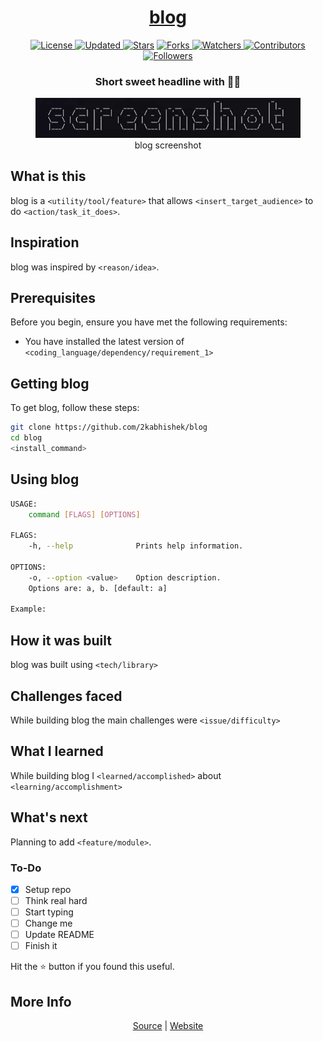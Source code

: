 <div align = "center">

<h1><a href="https://2kabhishek.github.io/blog">blog</a></h1>

<a href="https://github.com/2KAbhishek/blog/blob/main/LICENSE">
<img alt="License" src="https://img.shields.io/github/license/2kabhishek/blog?style=plastic&color=white&label=License"> </a>

<a href="https://github.com/2KAbhishek/blog/pulse">
<img alt="Updated" src="https://img.shields.io/github/last-commit/2kabhishek/blog?style=plastic&color=e30724&label=Updated"> </a>

<a href="https://github.com/2KAbhishek/blog/stargazers">
<img alt="Stars" src="https://img.shields.io/github/stars/2kabhishek/blog?style=plastic&color=00d451&label=Stars"></a>

<a href="https://github.com/2KAbhishek/blog/network/members">
<img alt="Forks" src="https://img.shields.io/github/forks/2kabhishek/blog?style=plastic&color=1688f0&label=Forks"> </a>

<a href="https://github.com/2KAbhishek/blog/watchers">
<img alt="Watchers" src="https://img.shields.io/github/watchers/2kabhishek/blog?style=plastic&color=ff5500&label=Watchers"> </a>

<a href="https://github.com/2KAbhishek/blog/graphs/contributors">
<img alt="Contributors" src="https://img.shields.io/github/contributors/2kabhishek/blog?style=plastic&color=f0f&label=Contributors"> </a>

<a href="https://github.com/2KAbhishek?tab=followers">
<img alt="Followers" src="https://img.shields.io/github/followers/2kabhishek?color=222&style=plastic&label=Followers"> </a>

<h3>Short sweet headline with 🎇🎉</h3>

<figure>
  <img src= "images/screenshot.png" alt="blog Demo">
  <br/>
  <figcaption>blog screenshot</figcaption>
</figure>

</div>

## What is this

blog is a `<utility/tool/feature>` that allows `<insert_target_audience>` to do `<action/task_it_does>`.

## Inspiration

blog was inspired by `<reason/idea>`.

## Prerequisites

Before you begin, ensure you have met the following requirements:

- You have installed the latest version of `<coding_language/dependency/requirement_1>`

## Getting blog

To get blog, follow these steps:

```bash
git clone https://github.com/2kabhishek/blog
cd blog
<install_command>
```

## Using blog

```bash
USAGE:
    command [FLAGS] [OPTIONS]

FLAGS:
    -h, --help              Prints help information.

OPTIONS:
    -o, --option <value>    Option description.
    Options are: a, b. [default: a]

Example:


```

## How it was built

blog was built using `<tech/library>`

## Challenges faced

While building blog the main challenges were `<issue/difficulty>`

## What I learned

While building blog I `<learned/accomplished>` about `<learning/accomplishment>`

## What's next

Planning to add `<feature/module>`.

### To-Do

- [x] Setup repo
- [ ] Think real hard
- [ ] Start typing
- [ ] Change me
- [ ] Update README
- [ ] Finish it

Hit the ⭐ button if you found this useful.

## More Info

<div align="center">

<a href="https://github.com/2KAbhishek/blog">Source</a> | <a href="https://2kabhishek.github.io/blog">Website</a>

</div>
